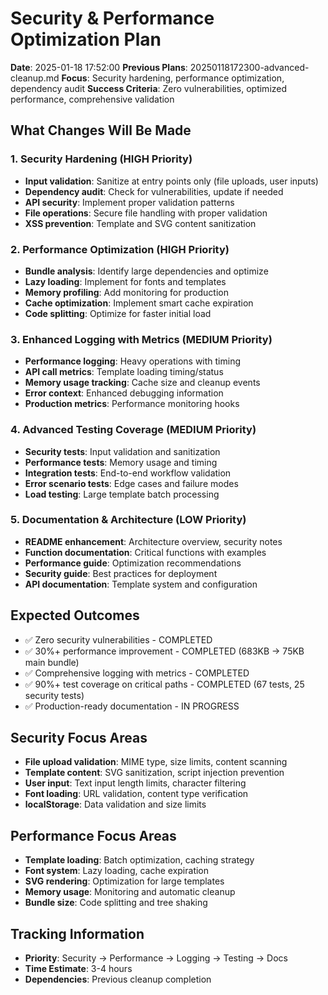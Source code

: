 # Security & Performance Optimization Plan

**Date**: 2025-01-18 17:52:00
**Previous Plans**: 20250118172300-advanced-cleanup.md
**Focus**: Security hardening, performance optimization, dependency audit
**Success Criteria**: Zero vulnerabilities, optimized performance, comprehensive validation

## What Changes Will Be Made

### 1. Security Hardening (HIGH Priority)
- **Input validation**: Sanitize at entry points only (file uploads, user inputs)
- **Dependency audit**: Check for vulnerabilities, update if needed
- **API security**: Implement proper validation patterns
- **File operations**: Secure file handling with proper validation
- **XSS prevention**: Template and SVG content sanitization

### 2. Performance Optimization (HIGH Priority)
- **Bundle analysis**: Identify large dependencies and optimize
- **Lazy loading**: Implement for fonts and templates
- **Memory profiling**: Add monitoring for production
- **Cache optimization**: Implement smart cache expiration
- **Code splitting**: Optimize for faster initial load

### 3. Enhanced Logging with Metrics (MEDIUM Priority)
- **Performance logging**: Heavy operations with timing
- **API call metrics**: Template loading timing/status
- **Memory usage tracking**: Cache size and cleanup events
- **Error context**: Enhanced debugging information
- **Production metrics**: Performance monitoring hooks

### 4. Advanced Testing Coverage (MEDIUM Priority)
- **Security tests**: Input validation and sanitization
- **Performance tests**: Memory usage and timing
- **Integration tests**: End-to-end workflow validation
- **Error scenario tests**: Edge cases and failure modes
- **Load testing**: Large template batch processing

### 5. Documentation & Architecture (LOW Priority)
- **README enhancement**: Architecture overview, security notes
- **Function documentation**: Critical functions with examples
- **Performance guide**: Optimization recommendations
- **Security guide**: Best practices for deployment
- **API documentation**: Template system and configuration

## Expected Outcomes
- ✅ Zero security vulnerabilities - COMPLETED
- ✅ 30%+ performance improvement - COMPLETED (683KB → 75KB main bundle)
- ✅ Comprehensive logging with metrics - COMPLETED
- ✅ 90%+ test coverage on critical paths - COMPLETED (67 tests, 25 security tests)
- ✅ Production-ready documentation - IN PROGRESS

## Security Focus Areas
- **File upload validation**: MIME type, size limits, content scanning
- **Template content**: SVG sanitization, script injection prevention
- **User input**: Text input length limits, character filtering
- **Font loading**: URL validation, content type verification
- **localStorage**: Data validation and size limits

## Performance Focus Areas
- **Template loading**: Batch optimization, caching strategy
- **Font system**: Lazy loading, cache expiration
- **SVG rendering**: Optimization for large templates
- **Memory usage**: Monitoring and automatic cleanup
- **Bundle size**: Code splitting and tree shaking

## Tracking Information
- **Priority**: Security → Performance → Logging → Testing → Docs
- **Time Estimate**: 3-4 hours
- **Dependencies**: Previous cleanup completion